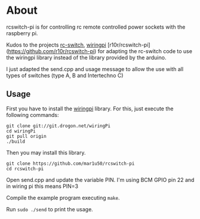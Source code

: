 # About

rcswitch-pi is for controlling rc remote controlled power sockets 
with the raspberry pi. 

Kudos to the projects 
[rc-switch](http://code.google.com/p/rc-switch),
[wiringpi](https://projects.drogon.net/raspberry-pi/wiringpi)
[r10r/rcswitch-pi] (https://github.com/r10r/rcswitch-pi) for adapting the rc-switch code to use the wiringpi library instead of the library provided by the arduino.

I just adapted the send.cpp and usage message to allow the use with all types of switches (type A, B and Intertechno C)

## Usage

First you have to install the [wiringpi](https://projects.drogon.net/raspberry-pi/wiringpi/download-and-install/) library.
For this, just execute the following commands:
```
git clone git://git.drogon.net/wiringPi
cd wiringPi
git pull origin
./build
```
Then you may install this library.
```
git clone https://github.com/mar1u50/rcswitch-pi
cd rcswitch-pi
```
Open send.cpp and update the variable PIN.
I'm using BCM GPIO pin 22 and in wiring pi this means PIN=3

Compile the example program executing `make`.

Run `sudo ./send` to print the usage.
